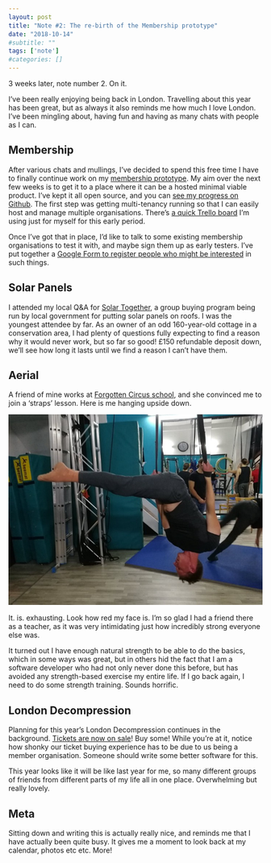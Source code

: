```yaml
---
layout: post
title: "Note #2: The re-birth of the Membership prototype"
date: "2018-10-14"
#subtitle: ""
tags: ['note']
#categories: []
---
```


3 weeks later, note number 2. On it.

I’ve been really enjoying being back in London. Travelling about this year has been great, but as always it also reminds me how much I love London. I’ve been mingling about, having fun and having as many chats with people as I can.

## Membership

After various chats and mullings, I’ve decided to spend this free time I have to finally continue work on my [membership prototype](https://medium.com/@abscond/membership-a-prototype-ea822b2683b). My aim over the next few weeks is to get it to a place where it can be a hosted minimal viable product. I’ve kept it all open source, and you can [see my progress on Github](https://github.com/james/membership/commits/v2). The first step was getting multi-tenancy running so that I can easily host and manage multiple organisations. There’s [a quick Trello board](https://trello.com/b/2SfkkhZT/membership) I’m using just for myself for this early period.

Once I’ve got that in place, I’d like to talk to some existing membership organisations to test it with, and maybe sign them up as early testers. I’ve put together a [Google Form to register people who might be interested](https://goo.gl/forms/gyRGpzsZkufbCKzp1) in such things.

## Solar Panels

I attended my local Q&A for [Solar Together](https://solartogetherlondon.ichoosr.com/), a group buying program being run by local government for putting solar panels on roofs. I was the youngest attendee by far. As an owner of an odd 160-year-old cottage in a conservation area, I had plenty of questions fully expecting to find a reason why it would never work, but so far so good! £150 refundable deposit down, we’ll see how long it lasts until we find a reason I can’t have them.

## Aerial

A friend of mine works at [Forgotten Circus school](https://forgottencircusschool.com/), and she convinced me to join a ‘straps’ lesson. Here is me hanging upside down.

![Me hanging upside down on straps](/img/posts/aerial.jpeg#align-left)

It. is. exhausting. Look how red my face is. I’m so glad I had a friend there as a teacher, as it was very intimidating just how incredibly strong everyone else was.

It turned out I have enough natural strength to be able to do the basics, which in some ways was great, but in others hid the fact that I am a software developer who had not only never done this before, but has avoided any strength-based exercise my entire life. If I go back again, I need to do some strength training. Sounds horrific.

## London Decompression

Planning for this year’s London Decompression continues in the background. [Tickets are now on sale](https://londondecom.org/tickets/)! Buy some! While you’re at it, notice how shonky our ticket buying experience has to be due to us being a member organisation. Someone should write some better software for this.

This year looks like it will be like last year for me, so many different groups of friends from different parts of my life all in one place. Overwhelming but really lovely.

## Meta

Sitting down and writing this is actually really nice, and reminds me that I have actually been quite busy. It gives me a moment to look back at my calendar, photos etc etc. More!